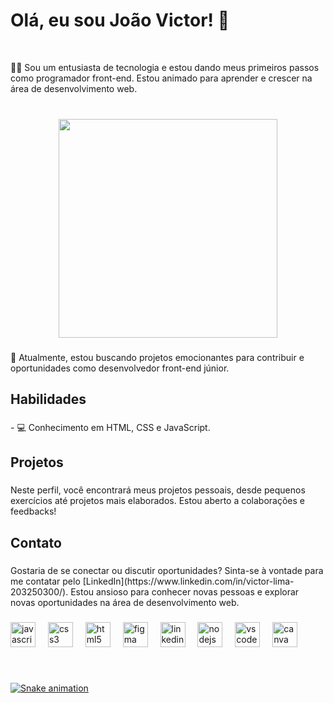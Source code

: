 <h1 align="left">Olá, eu sou João Victor! 👋</h1>

<br clear="both">

<p align="left">👨‍💻 Sou um entusiasta de tecnologia e estou dando meus primeiros passos como programador front-end. Estou animado para aprender e crescer na área de desenvolvimento web.</p>

###

<br clear="both">

<div align="center">
  <img height="350" src="https://giffiles.alphacoders.com/171/171294.gif"  />
</div>

###

<p align="left">🌱 Atualmente, estou buscando projetos emocionantes para contribuir e oportunidades como desenvolvedor front-end júnior.</p>

###

<h2 align="left">Habilidades</h2>

###

<p align="left">- 💻 Conhecimento em HTML, CSS e JavaScript.</p>

###

<h2 align="left">Projetos</h2>

###

<p align="left">Neste perfil, você encontrará meus projetos pessoais, desde pequenos exercícios até projetos mais elaborados. Estou aberto a colaborações e feedbacks!</p>

###

<h2 align="left">Contato</h2>

###

<p align="left">Gostaria de se conectar ou discutir oportunidades? Sinta-se à vontade para me contatar pelo [LinkedIn](https://www.linkedin.com/in/victor-lima-203250300/). Estou ansioso para conhecer novas pessoas e explorar novas oportunidades na área de desenvolvimento web.</p>

###

<div align="left">
  <img src="https://cdn.jsdelivr.net/gh/devicons/devicon/icons/javascript/javascript-original.svg" height="40" alt="javascript logo"  />
  <img width="12" />
  <img src="https://cdn.jsdelivr.net/gh/devicons/devicon/icons/css3/css3-original.svg" height="40" alt="css3 logo"  />
  <img width="12" />
  <img src="https://cdn.jsdelivr.net/gh/devicons/devicon/icons/html5/html5-original.svg" height="40" alt="html5 logo"  />
  <img width="12" />
  <img src="https://cdn.jsdelivr.net/gh/devicons/devicon/icons/figma/figma-original.svg" height="40" alt="figma logo"  />
  <img width="12" />
  <img src="https://cdn.jsdelivr.net/gh/devicons/devicon/icons/linkedin/linkedin-original.svg" height="40" alt="linkedin logo"  />
  <img width="12" />
  <img src="https://cdn.jsdelivr.net/gh/devicons/devicon/icons/nodejs/nodejs-original.svg" height="40" alt="nodejs logo"  />
  <img width="12" />
  <img src="https://cdn.jsdelivr.net/gh/devicons/devicon/icons/vscode/vscode-original.svg" height="40" alt="vscode logo"  />
  <img width="12" />
  <img src="https://cdn.jsdelivr.net/gh/devicons/devicon/icons/canva/canva-original.svg" height="40" alt="canva logo"  />
</div>

###

<br clear="both">

[<img src="https://raw.githubusercontent.com/t1victor/t1victor/output/snake.svg" alt="Snake animation" />](https://raw.githubusercontent.com/t1viktor/t1viktor/output/dist/snake.svg
)

###

<br clear="both">



###
